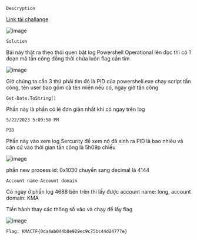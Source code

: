 `Descryption`

[Link tải challange](https://drive.google.com/file/d/1NviejQAGKBE45m6L260WrZ6_I9icJz1-/view?usp=sharing)

![image](https://github.com/hoanga2dtk68/KMACTF2023-lan1/assets/110059218/c9681743-1073-4473-9f40-e998a8e5302e)

`Solution`

Bài này thật ra theo thói quen bật log Powershell Operational lên đọc thì có 1 đoạn mã tấn công đồng thời chứa luôn flag cần tìm

![image](https://github.com/hoanga2dtk68/KMACTF2023-lan1/assets/110059218/d109b47a-256e-4883-bdaa-77976aae25bc)

Giờ chúng ta cần 3 thứ phải tìm đó là PID của powershell.exe chạy script tấn công, tên user bao gồm cả tên miền nếu có, ngày giờ tấn công

`Get-Date.ToString()`

Phần này là phần có lẽ đơn giản nhất khi có ngay trên log

`5/22/2023 5:09:58 PM`

`PID`

Phần này vào xem log Sercurity để xem nó đã sinh ra PID là bao nhiêu và căn cứ vào thời gian tấn công là 5h09p chiều

![image](https://github.com/hoanga2dtk68/KMACTF2023-lan1/assets/110059218/ef85f573-b88f-4702-aef7-5e1b8854914e)


phần new process id: 0x1030 chuyển sang decimal là 4144

`Account name-Account domain`

Có ngay ở phần log 4688 bên trên thì lấy được account name: long, account domain: KMA

Tiến hành thay các thông số vào và chạy để lấy flag

![image](https://github.com/hoanga2dtk68/KMACTF2023-lan1/assets/110059218/5cee02d1-dc30-4903-a311-4383ec257bad)

`Flag: KMACTF{0da4ab044b8e929ec9c75bc44d24777e}`
